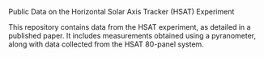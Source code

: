 Public Data on the Horizontal Solar Axis Tracker (HSAT) Experiment

This repository contains data from the HSAT experiment, as detailed in a published paper. It includes measurements obtained using a pyranometer, along with data collected from the HSAT 80-panel system.


